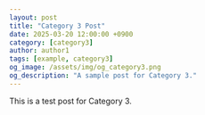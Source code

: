 ```yaml
---
layout: post
title: "Category 3 Post"
date: 2025-03-20 12:00:00 +0900
category: [category3]
author: author1
tags: [example, category3]
og_image: /assets/img/og_category3.png
og_description: "A sample post for Category 3."
---
```

This is a test post for Category 3.
